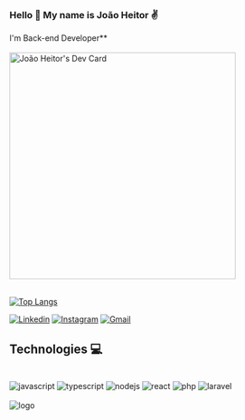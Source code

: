 ### Hello 👋 My name is João Heitor ✌️
I'm Back-end Developer**
<br>
<br>
<a href="https://app.daily.dev/jhmartins"><img src="https://api.daily.dev/devcards/e3112e791a26435a89a226c5b0e85bdf.png?r=ax1" width="400" alt="João Heitor's Dev Card"/></a>
<br>
<br>

[![Top Langs](https://github-readme-stats.vercel.app/api/top-langs/?username=jhmartins1&layout=compact&theme=tokyonight)](https://github.com/jhmartins1/github-readme-stats)

[![Linkedin](https://img.shields.io/badge/LinkedIn-0077B5?style=for-the-badge&logo=linkedin&logoColor=white)](https://www.linkedin.com/in/jhmartins1)
[![Instagram](https://img.shields.io/badge/Instagram-E4405F?style=for-the-badge&logo=instagram&logoColor=white)](https://www.instagram.com/jh.martins1)
[![Gmail](https://img.shields.io/badge/Gmail-D14836?style=for-the-badge&logo=gmail&logoColor=white)](mailto:jhmartinsrdo@gmail.com)

## Technologies 💻

<div style="display: inline_block"><br/>
  <img align="center" alt="javascript" src="https://img.shields.io/badge/JavaScript-F7DF1E?style=for-the-badge&logo=javascript&logoColor=black" />
  <img align="center" alt="typescript" src="https://img.shields.io/badge/TypeScript-007ACC?style=for-the-badge&logo=typescript&logoColor=white" />
  <img align="center" alt="nodejs" src="https://img.shields.io/badge/Node.js-43853D?style=for-the-badge&logo=node.js&logoColor=white" />
  <img align="center" alt="react" src="https://img.shields.io/badge/React-20232A?style=for-the-badge&logo=react&logoColor=61DAFB" />
  <img align="center" alt="php" src="https://img.shields.io/badge/PHP-777BB4?style=for-the-badge&logo=php&logoColor=white" />
  <img align="center" alt="laravel" src="https://img.shields.io/badge/Laravel-FF2D20?style=for-the-badge&logo=laravel&logoColor=white" />
</div>
<br>

<img align="center" alt="logo" src="https://lh3.googleusercontent.com/ggjFl852kSjNMMiCircR-sS2en6QM8B-FNp6ibxYfX9K0b_eO_PpAsGGQdAQ91QAvGYx_SAB1Bm-lOB-to6ofdf9cnaYAFF92dFViU5QH1Zci9kcB7YBNnhNHBiRUSIJbsOsna2FcDnYSBnvyDec5m0UZxBypsocobU80s7L04U1dOr6WRcBi8cO8kdySS-6bvXL6aAOVhBv9NxuZ2N7-Rue53C9DgTjPQ3OuZc4yoOZ8dU6zKoM7K6tXjAhaS8uGdKopVH9RNRnzR5Yxl60Djrmf2tFjaNYZ0UpSvJ1iOS6_gAd77NwZ1GNn7E6zF7urCbs7fTmN0-hxfBo3Dp8yoCvcP3bXigXWmG--LX3nFCnKZWu71lplqpSt4aIxV_epBNNAtGmB4m4EqAivPGjzwnUW-Fn8YHLxbGXham3Q665fC8wqNA8h4JUwPmZVfL-QEGiwKM4lIcyTl_qLRLu94vB83-csez6vahEyXs3SryTvP8WC6uTJ6tnhphpIYhBi6hCwynvhKah8lLSicnrpEjai-Y23hi-SyKolgIHJFfPXdynUMSr0l0vVXwdhuxAuqAhE1EVH_1ys5BgZVpVEoXT8iiho8b8qO9K_qgeOTYqsN3gy-NV-Y80vSHlPH0X-mmfpP975dL-noBvL7EckQZ0XPCewKr9bGftyO4V-NjWV1n6Lrznjpu1L0KGXvqTdksqthdi4THD15faD3Wjnotj0_iKj2JULEaFMu7HUkCeuyECfmNrzl56RczeRS6bvdpF0Bamzg9ndLDTvsTysevDBDxL4lr_3VMjlS_mqNU_Ap5tGdpcsn8E5d7R6EnohvZeL7yzJSmfS9vx3JrehHLHrikxAW_UVuubTax3WiLx-gm9Ei-5ur3DucfQKXEoZfzDG8puF16ESg0mQCjmrPoUZXCt2kPLhIT_f8sinelx-iNlWf14CQYvo_-qtLcSMzW6gY1Inik6HGIWH8iG9VHIJoqaF5M9qHdPvfK2BUc7tk4QtKLjsK6j4r2hIgMybJfra8UiBHc9bwv9gVTdZ-7VvmUeT5qFnT19ARQ0SEMEpnfQ7pb_boGciFMg7qD82vQ4VdPZdDaqPV_LLpRIdHAfWPFm4AEMH33bsf5qOmtjDcClTzS_TmkV6V0Mi1aJLMixzjm-ClAQJnTJrnOCPF5m0jgsHAkerTg5rAjGYkc=w1488-h893-no?authuser=0" />
